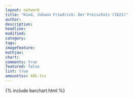 ```yaml
---
layout: network
title: "Kind, Johann Friedrich: Der Freischütz (1821)"
author:
description:
headline:
modified:
category:
tags:
imagefeature: 
mathjax: 
chart: 
comments: true
featured: false
list: true
amounttsv: 405.tsv
---
```

{% include barchart.html %}
